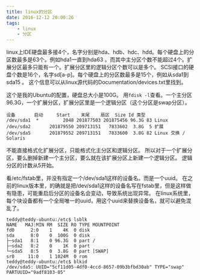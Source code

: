 ```yaml
---
title: linux的分区
date: 2016-12-12 20:00:26
tags:
	- linux
	- 分区
---
```

linux上IDE硬盘最多接4个，名字分别是hda、hdb、hdc、hdd。每个硬盘上的分区数最多是63个。例如hda1一直到hda63 。而其中主分区个数不能超过4个。扩展分区最多只能有一个。扩展分区里的逻辑分区个数可以是多个。
SCSI接口的硬盘个数是16个，名字sd[a-p]。每个硬盘上的分区数最多是15个，例如从sda1到sda15 。
这个信息可以从linux源代码的Documentation/devices.txt里找到。


这个是我的Ubuntu的配置，硬盘总大小是100G。
用`fdisk -l`查看。一个主分区96.3G，一个扩展分区，扩展分区里是一个逻辑分区（这个分区是swap分区）。
```
设备       启动     Start    末尾    扇区  Size Id 类型
/dev/sda1  *         2048 201877503 201875456 96.3G 83 Linux
/dev/sda2       201879550 209713151   7833602  3.8G  5 扩展
/dev/sda5       201879552 209713151   7833600  3.8G 82 Linux 交换 / Solaris
```
不能直接格式化扩展分区，只能格式化主分区和逻辑分区。
所以对于一个扩展分区，要么删掉新建一个主分区，要么就在该扩展分区上新建一个逻辑分区。
逻辑分区的计数从5开始。

看/etc/fstab里，并没有指定一个/dev/sda1这样的设备名。而是一个uuid。
在之前的linux版本里，的确就是把/dev/sda1这样的设备名写在fstab里，但是这样做有隐患，可能重启后分区的设备名会变动，导致系统出现异常。
在linux系统里，每个块设备都有一个全局唯一的uuid，用这个uuid来替换设备名，就可以避免混乱了。

```
teddy@teddy-ubuntu:/etc$ lsblk
NAME   MAJ:MIN RM  SIZE RO TYPE MOUNTPOINT
fd0      2:0    1    4K  0 disk 
sda      8:0    0  100G  0 disk 
├─sda1   8:1    0 96.3G  0 part /
├─sda2   8:2    0    1K  0 part 
└─sda5   8:5    0  3.8G  0 part [SWAP]
sr0     11:0    1 1024M  0 rom  
teddy@teddy-ubuntu:/etc$ blkid    
/dev/sda5: UUID="5cf11d05-4df0-4ccd-8657-09b3bfbd30ab" TYPE="swap" PARTUUID="9adf8103-05"
```

